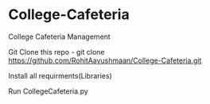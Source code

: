 # College-Cafeteria
College Cafeteria Management 

Git Clone this repo - git clone https://github.com/RohitAayushmaan/College-Cafeteria.git

Install all requirments(Libraries)
 
Run CollegeCafeteria.py 

 
